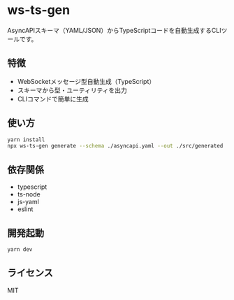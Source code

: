 # ws-ts-gen

AsyncAPIスキーマ（YAML/JSON）からTypeScriptコードを自動生成するCLIツールです。

## 特徴

- WebSocketメッセージ型自動生成（TypeScript）
- スキーマから型・ユーティリティを出力
- CLIコマンドで簡単に生成

## 使い方

```bash
yarn install
npx ws-ts-gen generate --schema ./asyncapi.yaml --out ./src/generated
```

## 依存関係

- typescript
- ts-node
- js-yaml
- eslint

## 開発起動

```bash
yarn dev
```

## ライセンス

MIT